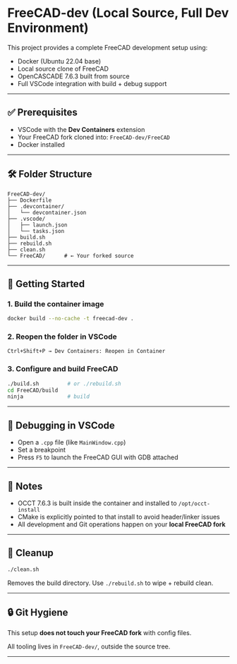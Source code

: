# FreeCAD-dev (Local Source, Full Dev Environment)

This project provides a complete FreeCAD development setup using:

- Docker (Ubuntu 22.04 base)
- Local source clone of FreeCAD
- OpenCASCADE 7.6.3 built from source
- Full VSCode integration with build + debug support

---

## ✅ Prerequisites

- VSCode with the **Dev Containers** extension
- Your FreeCAD fork cloned into: `FreeCAD-dev/FreeCAD`
- Docker installed

---

## 🛠 Folder Structure

```
FreeCAD-dev/
├── Dockerfile
├── .devcontainer/
│   └── devcontainer.json
├── .vscode/
│   ├── launch.json
│   └── tasks.json
├── build.sh
├── rebuild.sh
├── clean.sh
└── FreeCAD/      # ← Your forked source
```

---

## 🚀 Getting Started

### 1. Build the container image

```bash
docker build --no-cache -t freecad-dev .
```

### 2. Reopen the folder in VSCode

```plaintext
Ctrl+Shift+P → Dev Containers: Reopen in Container
```

### 3. Configure and build FreeCAD

```bash
./build.sh         # or ./rebuild.sh
cd FreeCAD/build
ninja              # build
```

---

## 🐞 Debugging in VSCode

- Open a `.cpp` file (like `MainWindow.cpp`)
- Set a breakpoint
- Press `F5` to launch the FreeCAD GUI with GDB attached

---

## 📌 Notes

- OCCT 7.6.3 is built inside the container and installed to `/opt/occt-install`
- CMake is explicitly pointed to that install to avoid header/linker issues
- All development and Git operations happen on your **local FreeCAD fork**

---

## 🧼 Cleanup

```bash
./clean.sh
```

Removes the build directory. Use `./rebuild.sh` to wipe + rebuild clean.

---

## 🔒 Git Hygiene

This setup **does not touch your FreeCAD fork** with config files.

All tooling lives in `FreeCAD-dev/`, outside the source tree.

---